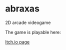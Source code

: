 # abraxas
2D arcade videogame

The game is playable here:

[Itch.io page](https://lor3n.itch.io/abraxas)
